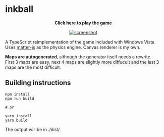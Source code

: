 # inkball

<p align="center">
    <a href="https://inkball.netlify.app">
        <strong>Click here to play the game</strong>
    </a>
</p>

<p align="center">
    <a href="https://inkball.netlify.app/">
        <img src="https://raw.githubusercontent.com/mat-sz/inkball/master/screenshot.png" alt="screenshot">
    </a>
</p>

A TypeScript reimplementation of the game included with Windows Vista. Uses [matter-js](https://brm.io/matter-js/) as the physics engine. Canvas renderer is my own.

**Maps are autogenerated**, although the generator itself needs a rewrite. First 3 maps are easy, next 4 maps are slightly more diffucult and the last 3 maps are the most difficult.

## Building instructions

```
npm install
npm run build

# or

yarn install
yarn build
```

The output will be in ./dist/.
